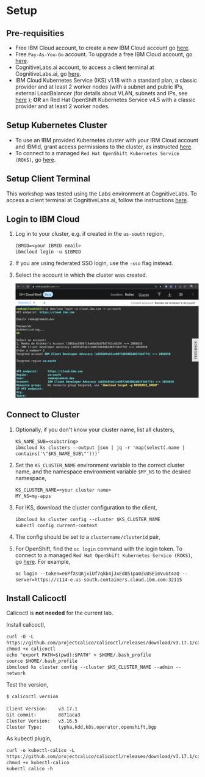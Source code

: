 # Setup

## Pre-requisities

* Free IBM Cloud account, to create a new IBM Cloud account go [here](https://ibm.github.io/workshop-setup/NEWACCOUNT/).
* Free `Pay-As-You-Go` account. To upgrade a free IBM Cloud account, go [here](https://ibm.github.io/workshop-setup/PAYASYOUGO/).
* CognitiveLabs.ai account, to access a client terminal at CognitiveLabs.ai, go [here](https://ibm.github.io/workshop-setup/COGNITIVECLASS/).
* IBM Cloud Kubernetes Service (IKS) v1.18 with a standard plan, a classic provider and at least 2 worker nodes (with a subnet and public IPs, external LoadBalancer (for details about VLAN, subnets and IPs, see [here](https://cloud.ibm.com/docs/containers?topic=containers-subnets) ); **OR** an Red Hat OpenShift Kubernetes Service v4.5 with a classic provider and at least 2 worker nodes.

## Setup Kubernetes Cluster

* To use an IBM provided Kubernetes cluster with your IBM Cloud account and IBMId, grant access permissions to the cluster, as instructed [here](https://ibm.github.io/workshop-setup/GRANTCLUSTER/).
* To connect to a managed `Red Hat OpenShift Kubernetes Service (ROKS)`, go [here](https://ibm.github.io/workshop-setup/ROKS/).

## Setup Client Terminal

This workshop was tested using the Labs environment at CognitiveLabs. To access a client terminal at CognitiveLabs.ai, follow the instructions [here](https://ibm.github.io/workshop-setup/COGNITIVECLASS/).

## Login to IBM Cloud

1. Log in to your cluster, e.g. if created in the `us-south` region,

    ```console
    IBMID=<your IBMID email>
    ibmcloud login -u $IBMID
    ```

1. If you are using federated SSO login, use the `-sso` flag instead.
1. Select the account in which the cluster was created.

    ![Login to IBM Cloud](images/shell-login-to-cloud.png)

## Connect to Cluster

1. Optionally, if you don't know your cluster name, list all clusters,

    ```console
    KS_NAME_SUB=<substring>
    ibmcloud ks clusters --output json | jq -r 'map(select(.name | contains('\"$KS_NAME_SUB\"')))'
    ```

2. Set the `KS_CLUSTER_NAME` environment variable to the correct cluster name, and the namespace environment variable `$MY_NS` to the desired namespace,

    ```console
    KS_CLUSTER_NAME=<your cluster name>
    MY_NS=my-apps
    ```

3. For IKS, download the cluster configuration to the client,

    ```console
    ibmcloud ks cluster config --cluster $KS_CLUSTER_NAME
    kubectl config current-context
    ```

4. The config should be set to a `clustername/clusterid` pair,
5. For OpenShift, find the `oc login` command with the login token. To connect to a managed `Red Hat OpenShift Kubernetes Service (ROKS)`, go [here](https://ibm.github.io/workshop-setup/ROKS/). For example,

    ```console
    oc login --token=e6PfXsQKjxiUf7qkb4jJxEd851pa0ZuUSEimVuGt4aQ --server=https://c114-e.us-south.containers.cloud.ibm.com:32115
    ```

## Install Calicoctl

Calicoctl is **not needed** for the current lab.

Install calicoctl,

```console
curl -O -L  https://github.com/projectcalico/calicoctl/releases/download/v3.17.1/calicoctl
chmod +x calicoctl
echo "export PATH=$(pwd):$PATH" > $HOME/.bash_profile
source $HOME/.bash_profile
ibmcloud ks cluster config --cluster $KS_CLUSTER_NAME --admin --network
```

Test the version,

```console
$ calicoctl version

Client Version:    v3.17.1
Git commit:        8871aca3
Cluster Version:   v3.16.5
Cluster Type:      typha,kdd,k8s,operator,openshift,bgp
```

As kubectl plugin,

```console
curl -o kubectl-calico -L  https://github.com/projectcalico/calicoctl/releases/download/v3.17.1/calicoctl
chmod +x kubectl-calico
kubectl calico -h
```
